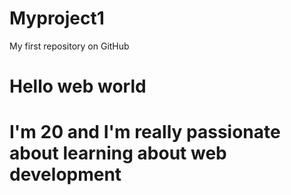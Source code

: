 # Myproject1
My first repository on GitHub
# Hello web world
# I'm 20 and I'm really passionate about learning about web development
